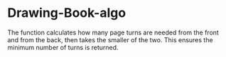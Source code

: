 # Drawing-Book-algo
The function calculates how many page turns are needed from the front and from the back, then takes the smaller of the two. This ensures the minimum number of turns is returned.
